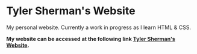 # Tyler Sherman's Website

My personal website. Currently a work in progress as I learn HTML & CSS.

**My website can be accessed at the following link [Tyler Sherman's Website](https://tylerssherman98.github.io).**
